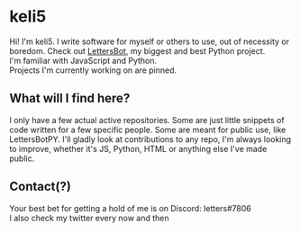# keli5
Hi! I'm keli5. I write software for myself or others to use, out of necessity or boredom. Check out [LettersBot](https://github.com/keli5/lettersbotpy), my biggest and best Python project.<br>I'm familiar with JavaScript and Python.<br>Projects I'm currently working on are pinned.

## What will I find here?
I only have a few actual active repositories. Some are just little snippets of code written for a few specific people. Some are meant for public use, like LettersBotPY. I'll gladly look at contributions to any repo, I'm always looking to improve, whether it's JS, Python, HTML or anything else I've made public.

## Contact(?)
Your best bet for getting a hold of me is on Discord: letters#7806<br>
I also check my twitter every now and then
